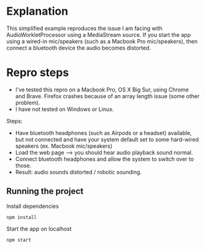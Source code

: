 # Explanation

This simplified example reproduces the issue I am facing with AudioWorkletProcessor using a MediaStream source. If you start the app using a wired-in mic/speakers (such as a Macbook Pro mic/speakers), then connect a bluetooth device the audio becomes distorted.

# Repro steps

- I've tested this repro on a Macbook Pro, OS X Big Sur, using Chrome and Brave. Firefox crashes because of an array length issue (some other problem).
- I have not tested on Windows or Linux.

Steps:

- Have bluetooth headphones (such as Airpods or a headset) available, but not connected and have your system default set to some hard-wired speakers (ex. Macbook mic/speakers)
- Load the web page --> you should hear audio playback sound normal.
- Connect bluetooth headphones and allow the system to switch over to those.
- Result: audio sounds distorted / robotic sounding.

## Running the project

Install dependencies

```
npm install
```

Start the app on localhost

```
npm start
```
